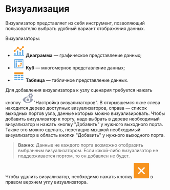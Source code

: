 # Визуализация

Визуализатор представляет из себя инструмент, позволяющий пользователю выбрать удобный вариант отображения данных.

Визуализаторы:

* ![Диаграмма](../media/app/icons/view_types_18/view_types_default-01.svg) **Диаграмма** — графическое представление данных;
* ![Куб](../media/app/icons/view_types_18/view_types_default-03.svg) **Куб** — многомерное представление данных;
* ![Таблица](../media/app/icons/view_types_18/view_types_default-02.svg) **Таблица** — табличное представление данных.

Для добавления визуализатора к узлу сценария требуется нажать кнопку ![Настройка визуализаторов](../media/app/visualization/visualizer_notactive.svg)"Настройка визуализаторов". В открывшемся окне слева находится дерево доступных визуализаторов, справа — список выходных портов узла, данные которых можно визуализировать. Чтобы добавить визуализатор к порту, надо выбрать в дереве необходимый визуализатор и нажать кнопку "Добавить" у нужного выходного порта. Также это можно сделать, перетащив мышкой необходимый визуализатор в область кнопки "Добавить" у нужного выходного порта.

>**Важно:**
>Данные не каждого порта возможно отобразить выбранным визуализатором. Если какой-либо визуализатор не поддерживается портом, то он добавлен не будет.

Чтобы удалить визуализатор, необходимо нажать кнопку ![Удалить](../media/app/visualization/delete.svg) в правом верхнем углу визуализатора.